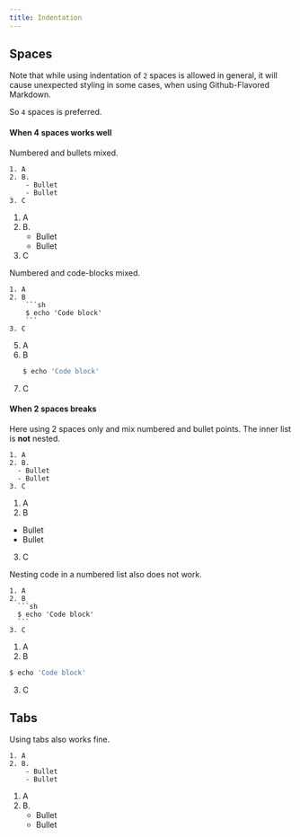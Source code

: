 ```yaml
---
title: Indentation
---
```


## Spaces

Note that while using indentation of `2` spaces is allowed in general, it will cause unexpected styling in some cases, when using Github-Flavored Markdown.

So `4` spaces is preferred.

#### When 4 spaces works well

Numbered and bullets mixed.

	1. A
	2. B.
	    - Bullet
	    - Bullet
	3. C

1. A
2. B.
    - Bullet
    - Bullet
3. C

Numbered and code-blocks mixed.

	1. A
	2. B
	    ```sh
	    $ echo 'Code block'
	    ```
	3. C

5. A
6. B
    ```sh
    $ echo 'Code block'
    ```
7. C

#### When 2 spaces breaks

Here using 2 spaces only and mix numbered and bullet points. The inner list is **not** nested.

	1. A
	2. B.
	  - Bullet
	  - Bullet
	3. C

1. A
2. B
  - Bullet
  - Bullet
3. C

Nesting code in a numbered list also does not work.

	1. A
	2. B
	  ```sh
	  $ echo 'Code block'
	  ```
	3. C

1. A
2. B
  ```sh
  $ echo 'Code block'
  ```
3. C

## Tabs

Using tabs also works fine.

	1. A
	2. B.
		- Bullet
		- Bullet

1. A
2. B.
	- Bullet
	- Bullet
